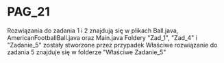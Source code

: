 # PAG_21

Rozwiązania do zadania 1 i 2 znajdują się w plikach Ball.java, AmericanFootballBall.java oraz Main.java
Foldery "Zad_1", "Zad_4" i "Zadanie_5" zostały stworzone przez przypadek
Właściwe rozwiązanie do zadania 5 znajduje się w folderze "Właściwe Zadanie_5"
